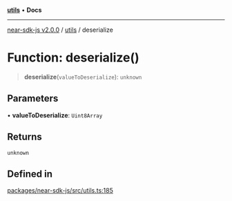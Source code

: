 [**utils**](../README.md) • **Docs**

***

[near-sdk-js v2.0.0](../../packages.md) / [utils](../README.md) / deserialize

# Function: deserialize()

> **deserialize**(`valueToDeserialize`): `unknown`

## Parameters

• **valueToDeserialize**: `Uint8Array`

## Returns

`unknown`

## Defined in

[packages/near-sdk-js/src/utils.ts:185](https://github.com/dim-daskalov/near-sdk-js/blob/c0112192f31548f11b769a1fd8095c77a0fff154/packages/near-sdk-js/src/utils.ts#L185)
